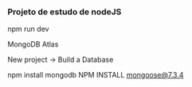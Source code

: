 ### Projeto de estudo de nodeJS





npm run dev


MongoDB Atlas

New project -> Build a Database

npm install mongodb
NPM INSTALL mongoose@7.3.4



